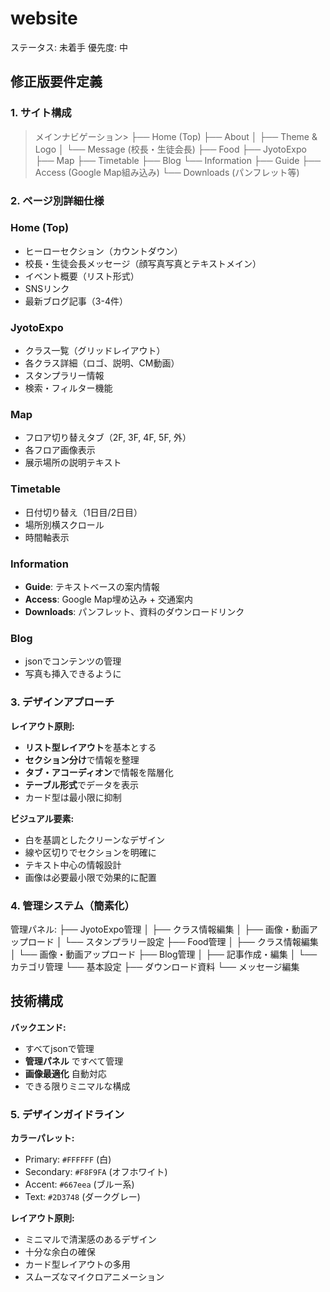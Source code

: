 # website

ステータス: 未着手
優先度: 中

## 修正版要件定義

### **1. サイト構成**

>メインナビゲーション>
├── Home (Top)
├── About
│   ├── Theme & Logo
│   └── Message (校長・生徒会長)
├── Food
├── JyotoExpo
├── Map 
├── Timetable 
├── Blog
└── Information
    ├── Guide
    ├── Access (Google Map組み込み)
    └── Downloads (パンフレット等)

### **2. ページ別詳細仕様**

### **Home (Top)**

- ヒーローセクション（カウントダウン）
- 校長・生徒会長メッセージ（顔写真写真とテキストメイン）
- イベント概要（リスト形式）
- SNSリンク
- 最新ブログ記事（3-4件）

### **JyotoExpo**

- クラス一覧（グリッドレイアウト）
- 各クラス詳細（ロゴ、説明、CM動画）
- スタンプラリー情報
- 検索・フィルター機能

### **Map**

- フロア切り替えタブ（2F, 3F, 4F, 5F, 外）
- 各フロア画像表示
- 展示場所の説明テキスト

### **Timetable**

- 日付切り替え（1日目/2日目）
- 場所別横スクロール
- 時間軸表示

### **Information**

- **Guide**: テキストベースの案内情報
- **Access**: Google Map埋め込み + 交通案内
- **Downloads**: パンフレット、資料のダウンロードリンク

### **Blog**

- jsonでコンテンツの管理
- 写真も挿入できるように

### **3. デザインアプローチ**

**レイアウト原則:**

- **リスト型レイアウト**を基本とする
- **セクション分け**で情報を整理
- **タブ・アコーディオン**で情報を階層化
- **テーブル形式**でデータを表示
- カード型は最小限に抑制

**ビジュアル要素:**

- 白を基調としたクリーンなデザイン
- 線や区切りでセクションを明確に
- テキスト中心の情報設計
- 画像は必要最小限で効果的に配置

### **4. 管理システム（簡素化）**

管理パネル:
├── JyotoExpo管理
│   ├── クラス情報編集
│   ├── 画像・動画アップロード
│   └── スタンプラリー設定
├── Food管理
│   ├── クラス情報編集
│   └── 画像・動画アップロード
├── Blog管理
│   ├── 記事作成・編集
│   └── カテゴリ管理
└── 基本設定
    ├── ダウンロード資料
    └── メッセージ編集

## 技術構成

**バックエンド:**

- すべてjsonで管理
- **管理パネル** ですべて管理
- **画像最適化** 自動対応
- できる限りミニマルな構成

### **5. デザインガイドライン**

**カラーパレット:**

- Primary: `#FFFFFF` (白)
- Secondary: `#F8F9FA` (オフホワイト)
- Accent: `#667eea` (ブルー系)
- Text: `#2D3748` (ダークグレー)

**レイアウト原則:**

- ミニマルで清潔感のあるデザイン
- 十分な余白の確保
- カード型レイアウトの多用
- スムーズなマイクロアニメーション